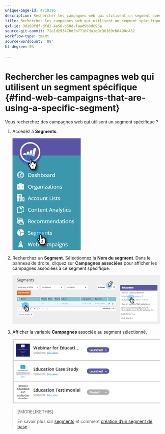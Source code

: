 ```yaml
---
unique-page-id: 4719396
description: Rechercher les campagnes web qui utilisent un segment spécifique - Documents Marketo - Documentation du produit
title: Rechercher les campagnes web qui utilisent un segment spécifique
exl-id: 3d180fdf-dfd3-4e56-b50d-faad9b0dc93a
source-git-commit: 72e1d29347bd5b77107da1e9c30169cb6490c432
workflow-type: tm+mt
source-wordcount: '89'
ht-degree: 0%

---
```


# Rechercher les campagnes web qui utilisent un segment spécifique {#find-web-campaigns-that-are-using-a-specific-segment}

Vous recherchez des campagnes web qui utilisent un segment spécifique ?

1. Accédez à **Segments**.

   ![](assets/new-dropdown-segments-hand-1.jpg)

1. Recherchez un **Segment**. Sélectionnez la **Nom du segment**. Dans le panneau de droite, cliquez sur **Campagnes associées** pour afficher les campagnes associées à ce segment spécifique.

   ![](assets/image2014-11-26-14-21-59.png)

1. Afficher la variable **Campagnes** associée au segment sélectionné.

   ![](assets/image2014-11-26-14-3a25-3a30.png)

>[!MORELIKETHIS]
>
>En savoir plus sur [segments](/help/marketo/product-docs/web-personalization/using-web-segments/web-segments.md) et comment [création d’un segment de base](/help/marketo/product-docs/web-personalization/using-web-segments/create-a-basic-web-segment.md).
